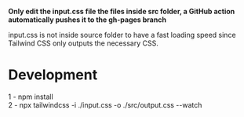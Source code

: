 **Only edit the input.css file the files inside src folder, a GitHub action automatically pushes it to the gh-pages branch**  

input.css is not inside source folder to have a fast loading speed since Tailwind CSS only outputs the necessary CSS.  

# Development
1 - npm install  
2 - npx tailwindcss -i ./input.css -o ./src/output.css --watch  
